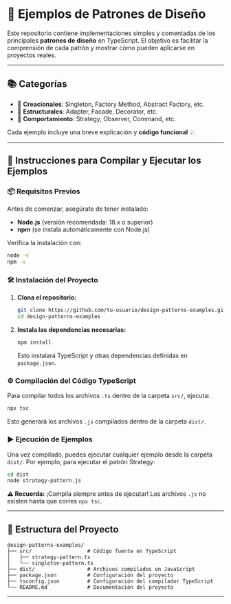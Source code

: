 
# 🧩 Ejemplos de Patrones de Diseño

Este repositorio contiene implementaciones simples y comentadas de los principales **patrones de diseño** en TypeScript. El objetivo es facilitar la comprensión de cada patrón y mostrar cómo pueden aplicarse en proyectos reales.

-----

## 📚 Categorías

  - 🔨 **Creacionales**: Singleton, Factory Method, Abstract Factory, etc.
  - 🧱 **Estructurales**: Adapter, Facade, Decorator, etc.
  - 🧠 **Comportamiento**: Strategy, Observer, Command, etc.

Cada ejemplo incluye una breve explicación y **código funcional** 💡.

-----

## 🚀 Instrucciones para Compilar y Ejecutar los Ejemplos

### 📦 Requisitos Previos

Antes de comenzar, asegúrate de tener instalado:

  - **Node.js** (versión recomendada: 18.x o superior)
  - **npm** (se instala automáticamente con Node.js)

Verifica la instalación con:

```bash
node -v
npm -v
```

### 🛠️ Instalación del Proyecto

1.  **Clona el repositorio:**

    ```bash
    git clone https://github.com/tu-usuario/design-patterns-examples.git
    cd design-patterns-examples
    ```

2.  **Instala las dependencias necesarias:**

    ```bash
    npm install
    ```

    Esto instalará TypeScript y otras dependencias definidas en `package.json`.

### ⚙️ Compilación del Código TypeScript

Para compilar todos los archivos `.ts` dentro de la carpeta `src/`, ejecuta:

```bash
npx tsc
```

Esto generará los archivos `.js` compilados dentro de la carpeta `dist/`.

### ▶️ Ejecución de Ejemplos

Una vez compilado, puedes ejecutar cualquier ejemplo desde la carpeta `dist/`. Por ejemplo, para ejecutar el patrón Strategy:

```bash
cd dist
node strategy-pattern.js
```

**⚠️ Recuerda:** ¡Compila siempre antes de ejecutar\! Los archivos `.js` no existen hasta que corres `npx tsc`.

-----

## 📁 Estructura del Proyecto

```
design-patterns-examples/
├── src/                  # Código fuente en TypeScript
│   ├── strategy-pattern.ts
│   └── singleton-pattern.ts
├── dist/                 # Archivos compilados en JavaScript
├── package.json          # Configuración del proyecto
├── tsconfig.json         # Configuración del compilador TypeScript
└── README.md             # Documentación del proyecto
```

-----
